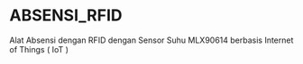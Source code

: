 # ABSENSI_RFID
Alat Absensi dengan RFID dengan Sensor Suhu MLX90614 berbasis Internet of Things ( IoT )
